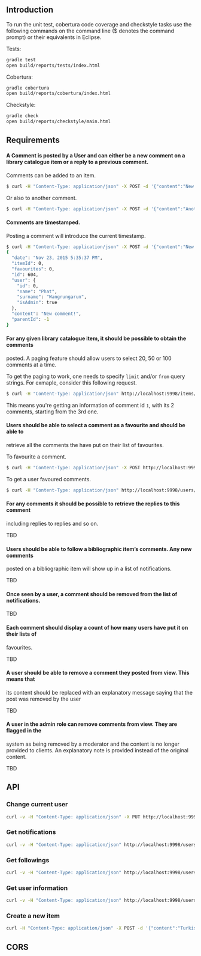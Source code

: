 ## Introduction

To run the unit test, cobertura code coverage and checkstyle tasks use the 
following commands on the command line ($ denotes the command prompt) or their
equivalents in Eclipse.

Tests:

``` bash
gradle test
open build/reports/tests/index.html
```

Cobertura:

``` bash
gradle cobertura
open build/reports/cobertura/index.html
```

Checkstyle:

``` bash
gradle check
open build/reports/checkstyle/main.html
```

## Requirements

#### A Comment is posted by a User and can either be a new comment on a library catalogue item or a reply to a previous comment.

Comments can be added to an item.

``` bash
$ curl -H "Content-Type: application/json" -X POST -d '{"content":"New comment!"}' http://localhost:9998/items/0/reply -v -s
```

Or also to another comment.

``` bash
$ curl -H "Content-Type: application/json" -X POST -d '{"content":"Another new comment!"}' http://localhost:9998/comments/604/reply -v -s
```

#### Comments are timestamped.

Posting a comment will introduce the current timestamp.

``` bash
$ curl -H "Content-Type: application/json" -X POST -d '{"content":"New comment!"}' http://localhost:9998/items/0/reply -v -s
{
  "date": "Nov 23, 2015 5:35:37 PM",
  "itemId": 0,
  "favourites": 0,
  "id": 604,
  "user": {
    "id": 0,
    "name": "Phat",
    "surname": "Wangrungarun",
    "isAdmin": true
  },
  "content": "New comment!",
  "parentId": -1
}
```

#### For any given library catalogue item, it should be possible to obtain the comments
posted. A paging feature should allow users to select 20, 50 or 100 comments at a
time.

To get the paging to work, one needs to specify `limit` and/or `from` query strings.
For exmaple, consider this following request.

``` bash
$ curl -H "Content-Type: application/json" http://localhost:9998/items/1\?limit\=2\&from\=3 -v -s
```

This means you're getting an information of comment id `1`, with its 2 comments,
starting from the 3rd one.

#### Users should be able to select a comment as a favourite and should be able to
retrieve all the comments the have put on their list of favourites.

To favourite a comment.

``` bash
$ curl -H "Content-Type: application/json" -X POST http://localhost:9998/comments/1/favourite -v -s
```

To get a user favoured comments.

``` bash
$ curl -H "Content-Type: application/json" http://localhost:9998/users/0/favourites -v -s
```

#### For any comments it should be possible to retrieve the replies to this comment
including replies to replies and so on.

TBD

#### Users should be able to follow a bibliographic item’s comments. Any new comments
posted on a bibliographic item will show up in a list of notifications.

TBD

#### Once seen by a user, a comment should be removed from the list of notifications.

TBD

#### Each comment should display a count of how many users have put it on their lists of
favourites.

TBD

#### A user should be able to remove a comment they posted from view. This means that
its content should be replaced with an explanatory message saying that the post was
removed by the user

TBD

#### A user in the admin role can remove comments from view. They are flagged in the
system as being removed by a moderator and the content is no longer provided to
clients. An explanatory note is provided instead of the original content.

TBD

## API

### Change current user

``` bash
curl -v -H "Content-Type: application/json" -X PUT http://localhost:9998/users/{user_id}/act  
```

### Get notifications

``` bash
curl -v -H "Content-Type: application/json" http://localhost:9998/users/notifications
```

### Get followings

``` bash
curl -v -H "Content-Type: application/json" http://localhost:9998/users/followings
```

### Get user information

``` bash
curl -v -H "Content-Type: application/json" http://localhost:9998/users/{user_id}
```

### Create a new item

``` bash
curl -H "Content-Type: application/json" -X POST -d '{"content":"Turkish goes to the Moon"}' http://localhost:9998/items
```

## CORS
